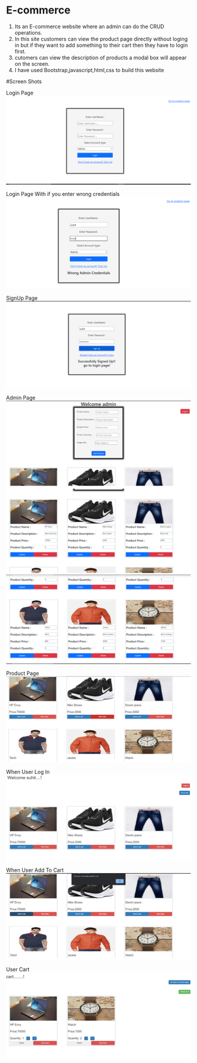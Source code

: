 # E-commerce

1.  Its an E-commerce website where an admin can do the CRUD operations.
2.  In this site customers can view the product page directly without loging in but if they want to add something to their cart then they have to login first.
3.  cutomers can view the description of products a modal box will appear on the screen.
    <br>
4.  I have used Bootstrap,javascript,html,css to build this website

#Screen Shots

Login Page
![](Website_Screenshots/Login_Page.png)

Login Page With if you enter wrong credentials
![](Website_Screenshots/Login.png)

SignUp Page
![](Website_Screenshots/SignUp_Page.png)

Admin Page
![](Website_Screenshots/Admin.png)
![](Website_Screenshots/Admin_page.png)
![](Website_Screenshots/admin_page_pic.png)

Product Page
![](Website_Screenshots/Product_Page.png)

When User Log In
![](Website_Screenshots/WhenUserLogIn.png)

When User Add To Cart
![](Website_Screenshots/WhenUserAddToCart.png)

User Cart
![](Website_Screenshots/UserCartPage.png)
